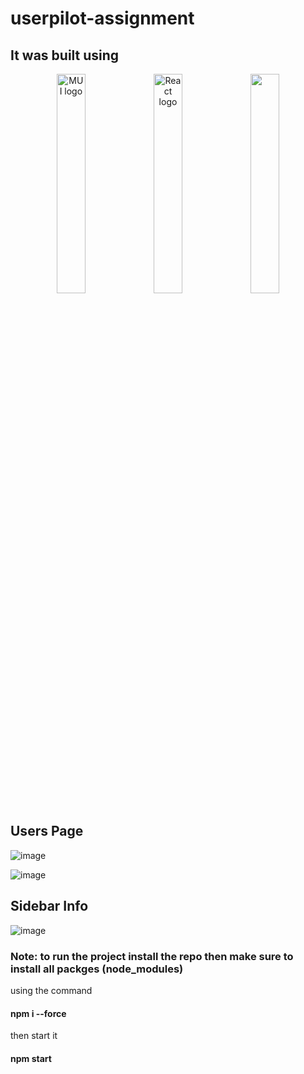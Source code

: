 # userpilot-assignment
## It was built using
<p align="center">
  <img src="https://mui.com/static/logo.png" alt="MUI logo" width="30%" height="auto" />
  <img src="https://www.datocms-assets.com/45470/1631110818-logo-react-js.png" alt="React logo" width="30%" height="auto" />
  <img src="https://www.elemental.co.za/cms/resources/uploads/blog/86/926f6aaba773.png" width="30%" height="auto" />
</p>

## Users Page
![image](https://user-images.githubusercontent.com/108693961/225298925-59a9544b-1096-4939-81ea-69eb981ae77f.png)

![image](https://user-images.githubusercontent.com/108693961/225299043-f2140d87-dca3-41ea-8dd2-05f3230a49d6.png)

## Sidebar Info
![image](https://user-images.githubusercontent.com/108693961/225299133-6767887b-9211-45e6-ae6b-3acdf02b2ee8.png)

### Note: to run the project install the repo then make sure to install all packges (node_modules) 
using the command 
#### npm i --force 
then start it 
#### npm start
